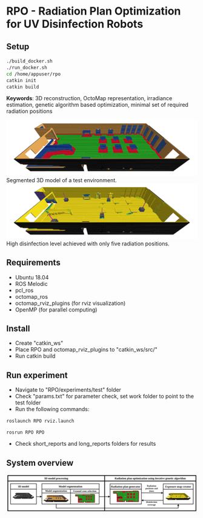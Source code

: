 [//]: # (Image References)

[image1]: ./assets/fig_segmented.png "segmented"
[image2]: ./assets/fig_exposure.png "exposure"
[image3]: ./assets/fig_system.png "system"

# RPO - Radiation Plan Optimization for UV Disinfection Robots

## Setup

```bash
./build_docker.sh
./run_docker.sh
cd /home/appuser/rpo
catkin init
catkin build
```

**Keywords**: 3D reconstruction, OctoMap representation, irradiance estimation, genetic algorithm based optimization, minimal set of required radiation positions

![image1]
Segmented 3D model of a test environment.
![image2]
High disinfection level achieved with only five radiation positions.

## Requirements

- Ubuntu 18.04
- ROS Melodic
- pcl_ros
- octomap_ros
- octomap_rviz_plugins (for rviz visualization)
- OpenMP (for parallel computing)

## Install

- Create "catkin_ws"
- Place RPO and octomap_rviz_plugins to "catkin_ws/src/"
- Run catkin build

## Run experiment

- Navigate to "RPO/experiments/test" folder
- Check "params.txt" for parameter check, set work folder to point to the test folder
- Run the following commands:

```console
roslaunch RPO rviz.launch
```

```console
rosrun RPO RPO
```

- Check short_reports and long_reports folders for results

## System overview

![image3]
